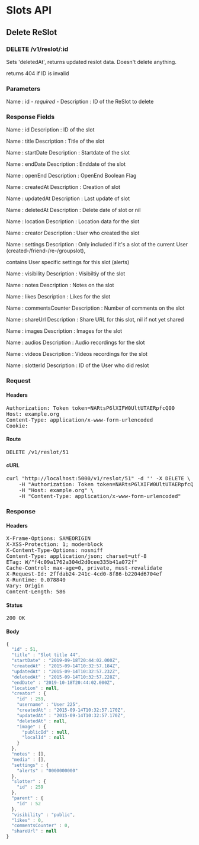 # Slots API

## Delete ReSlot

### DELETE /v1/reslot/:id

Sets &#39;deletedAt&#39;, returns updated reslot data. Doesn&#39;t delete anything.

returns 404 if ID is invalid

### Parameters

Name : id *- required -*
Description : ID of the ReSlot to delete


### Response Fields

Name : id
Description : ID of the slot

Name : title
Description : Title of the slot

Name : startDate
Description : Startdate of the slot

Name : endDate
Description : Enddate of the slot

Name : openEnd
Description : OpenEnd Boolean Flag

Name : createdAt
Description : Creation of slot

Name : updatedAt
Description : Last update of slot

Name : deletedAt
Description : Delete date of slot or nil

Name : location
Description : Location data for the slot

Name : creator
Description : User who created the slot

Name : settings
Description : Only included if it&#39;s a slot of the current User (created-/friend-/re-/groupslot),

contains User specific settings for this slot (alerts)

Name : visibility
Description : Visibiltiy of the slot

Name : notes
Description : Notes on the slot

Name : likes
Description : Likes for the slot

Name : commentsCounter
Description : Number of comments on the slot

Name : shareUrl
Description : Share URL for this slot, nil if not yet shared

Name : images
Description : Images for the slot

Name : audios
Description : Audio recordings for the slot

Name : videos
Description : Videos recordings for the slot

Name : slotterId
Description : ID of the User who did reslot

### Request

#### Headers

<pre>Authorization: Token token=NARtsP6lXIFW0UltUTAERpfcQ00
Host: example.org
Content-Type: application/x-www-form-urlencoded
Cookie: </pre>

#### Route

<pre>DELETE /v1/reslot/51</pre>

#### cURL

<pre class="request">curl &quot;http://localhost:5000/v1/reslot/51&quot; -d &#39;&#39; -X DELETE \
	-H &quot;Authorization: Token token=NARtsP6lXIFW0UltUTAERpfcQ00&quot; \
	-H &quot;Host: example.org&quot; \
	-H &quot;Content-Type: application/x-www-form-urlencoded&quot;</pre>

### Response

#### Headers

<pre>X-Frame-Options: SAMEORIGIN
X-XSS-Protection: 1; mode=block
X-Content-Type-Options: nosniff
Content-Type: application/json; charset=utf-8
ETag: W/&quot;f4c09a1762a304d2d0cee335b41a072f&quot;
Cache-Control: max-age=0, private, must-revalidate
X-Request-Id: 2ffdab24-241c-4cd0-8f86-b2204d6704ef
X-Runtime: 0.078840
Vary: Origin
Content-Length: 586</pre>

#### Status

<pre>200 OK</pre>

#### Body

```javascript
{
  "id" : 51,
  "title" : "Slot title 44",
  "startDate" : "2019-09-18T20:44:02.000Z",
  "createdAt" : "2015-09-14T10:32:57.184Z",
  "updatedAt" : "2015-09-14T10:32:57.232Z",
  "deletedAt" : "2015-09-14T10:32:57.228Z",
  "endDate" : "2019-10-18T20:44:02.000Z",
  "location" : null,
  "creator" : {
    "id" : 259,
    "username" : "User 225",
    "createdAt" : "2015-09-14T10:32:57.170Z",
    "updatedAt" : "2015-09-14T10:32:57.170Z",
    "deletedAt" : null,
    "image" : {
      "publicId" : null,
      "localId" : null
    }
  },
  "notes" : [],
  "media" : [],
  "settings" : {
    "alerts" : "0000000000"
  },
  "slotter" : {
    "id" : 259
  },
  "parent" : {
    "id" : 52
  },
  "visibility" : "public",
  "likes" : 0,
  "commentsCounter" : 0,
  "shareUrl" : null
}
```
